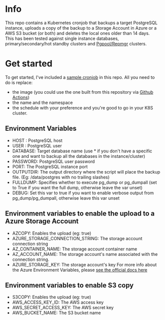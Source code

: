 # Info
This repo contains a Kubernetes cronjob that backups a target PostgreSQL instance, uploads a copy of the backup to a Storage Account in Azure or a AWS S3 bucket (or both) and deletes the local ones older than 14 days. <br/>
This has been tested against single instance databases, primary/secondary/hot standby clusters and [Pgpool/Repmgr](https://github.com/bitnami/bitnami-docker-postgresql-repmgr) clusters.

# Get started
To get started, I've included a [sample cronjob](https://github.com/nataz77/pgbackupd/blob/v1.0/k8s-cron.yaml) in this repo. 
All you need to do is replace: 
* the image (you could use the one built from this repository via [Github Actions](https://github.com/nataz77/pgbackupd/packages/549026))
* the name and the namespace
* the schedule
with your preference and you're good to go in your K8S cluster.

## Environment Variables
* HOST : PostgreSQL host
* USER : PostgreSQL user
* DATABASE: Target database name (use * if you don't have a specific one and want to backup all the databases in the instance/cluster)
* PASSWORD: PostgreSQL user password
* PORT: The PostgreSQL instance port
* OUTPUTDIR: The output directory where the script will place the backup file. (Eg: /data/postgres with no trailing slashes)
* FULLDUMP: Specifies whether to execute pg_dump or pg_dumpall (set to True if you want the full dump, otherwise leave the var unset)
* DEBUG: Set this var to true if you want to enable verbose output from pg_dump/pg_dumpall, otherwise leave this var unset

## Environment variables to enable the upload to a Azure Storage Account
* AZCOPY: Enables the upload (eg: true)
* AZURE_STORAGE_CONNECTION_STRING: The storage account connection string
* AZ_CONTAINER_NAME: The storage account container name
* AZ_ACCOUNT_NAME: The storage account's name associated with the connection string.
* AZURE_STORAGE_KEY: The storage account's key
For more info about the Azure Environment Variables, please [see the official docs here](https://docs.microsoft.com/en-us/cli/azure/storage/blob?view=azure-cli-latest#az_storage_blob_upload)

## Environment variables to enable S3 copy 
* S3COPY: Enables the upload (eg: true)
* AWS_ACCESS_KEY_ID: The AWS access key 
* AWS_SECRET_ACCESS_KEY: The AWS secret key
* AWS_BUCKET_NAME: The S3 bucket name

